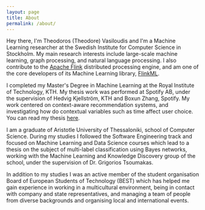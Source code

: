 ```yaml
---
layout: page
title: About
permalink: /about/
---
```


Hey there, I'm Theodoros (Theodore) Vasiloudis and I'm a Machine Learning researcher at the Swedish Institute for Computer Science
in Stockholm. My main research interests include large-scale machine learning, graph processing, and
natural language processing. I also contribute to the [Apache Flink](https://flink.apache.org) distributed processing engine,
and am one of the core developers of its Machine Learning library, [FlinkML](https://ci.apache.org/projects/flink/flink-docs-master/libs/ml/).

I completed my Master's Degree in Machine Learning at the Royal Institute of Technology, KTH.
My thesis work was performed at Spotify AB, under the supervision of Hedvig Kjellström, KTH and
Boxun Zhang, Spotify. My work centered on context-aware recommendation systems, and investigating
how do contextual variables such as time affect user choice. You can read my thesis [here](http://www.diva-portal.org/smash/get/diva2:754842/FULLTEXT01.pdf).

I am a graduate of Aristotle University of Thessaloniki, school of Computer Science. During my
studies I followed the Software Engineering track and focused on Machine Learning and Data Science
courses which lead to a thesis on the subject of multi-label classification using Bayes networks,
working with the Machine Learning and Knowledge
Discovery group of the school, under the supervision of Dr. Grigorios Tsoumakas.

In addition to my studies I was an active member of the student organisation Board of
European Students of Technology (BEST) which has helped me gain experience in working in a
multicultural environment, being in contact with company and state representatives, and managing a
team of people from diverse backgrounds and organising local and international events.
